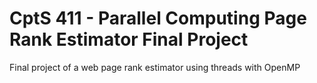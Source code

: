 # CptS 411 - Parallel Computing Page Rank Estimator Final Project

Final project of a web page rank estimator using threads with OpenMP

